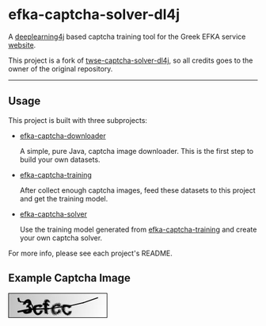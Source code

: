 # efka-captcha-solver-dl4j
A [deeplearning4j](https://deeplearning4j.org/) based captcha training tool for the Greek EFKA service [website](https://www.efka.gov.gr).

This project is a fork of [twse-captcha-solver-dl4j](https://github.com/coldnew/twse-captcha-solver-dl4j), so all credits goes to the owner of the original repository.

-----

## Usage

This project is built with three subprojects:

- [efka-captcha-downloader](https://github.com/g-eleutheriou/efka-captcha-solver-dl4j/blob/master/efka-captcha-downloader/README.md)

  A simple, pure Java, captcha image downloader. This is the first step to build your own datasets.

- [efka-captcha-training](https://github.com/g-eleutheriou/efka-captcha-solver-dl4j/blob/master/efka-captcha-training/README.md)

  After collect enough captcha images, feed these datasets to this project and get the training model.

- [efka-captcha-solver](https://github.com/g-eleutheriou/efka-captcha-solver-dl4j/blob/master/efka-captcha-solver/README.md)

  Use the training model generated from [efka-captcha-training](https://github.com/g-eleutheriou/efka-captcha-solver-dl4j/blob/master/efka-captcha-training/README.md) and create your own captcha solver.

For more info, please see each project's README.

## Example Captcha Image

![example_captcha](https://raw.githubusercontent.com/g-eleutheriou/efka-captcha-solver-dl4j/master/efka-captcha-solver/captcha.jpg)
